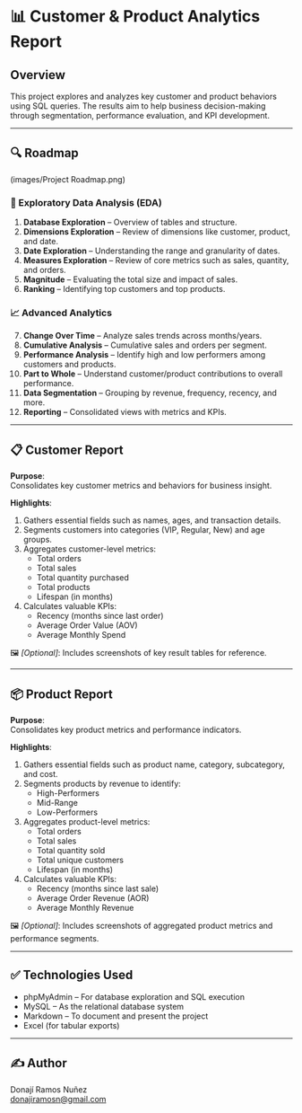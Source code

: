 # 📊 Customer & Product Analytics Report

## Overview
This project explores and analyzes key customer and product behaviors using SQL queries. The results aim to help business decision-making through segmentation, performance evaluation, and KPI development.

---

## 🔍 Roadmap
(images/Project Roadmap.png)



### 🧭 Exploratory Data Analysis (EDA)
1. **Database Exploration** – Overview of tables and structure.
2. **Dimensions Exploration** – Review of dimensions like customer, product, and date.
3. **Date Exploration** – Understanding the range and granularity of dates.
4. **Measures Exploration** – Review of core metrics such as sales, quantity, and orders.
5. **Magnitude** – Evaluating the total size and impact of sales.
6. **Ranking** – Identifying top customers and top products.

### 📈 Advanced Analytics
7. **Change Over Time** – Analyze sales trends across months/years.
8. **Cumulative Analysis** – Cumulative sales and orders per segment.
9. **Performance Analysis** – Identify high and low performers among customers and products.
10. **Part to Whole** – Understand customer/product contributions to overall performance.
11. **Data Segmentation** – Grouping by revenue, frequency, recency, and more.
12. **Reporting** – Consolidated views with metrics and KPIs.

---

## 📋 Customer Report

**Purpose**:  
Consolidates key customer metrics and behaviors for business insight.

**Highlights**:
1. Gathers essential fields such as names, ages, and transaction details.
2. Segments customers into categories (VIP, Regular, New) and age groups.
3. Aggregates customer-level metrics:
   - Total orders  
   - Total sales  
   - Total quantity purchased  
   - Total products  
   - Lifespan (in months)
4. Calculates valuable KPIs:
   - Recency (months since last order)  
   - Average Order Value (AOV)  
   - Average Monthly Spend

🖼️ *[Optional]*: Includes screenshots of key result tables for reference.

---

## 📦 Product Report

**Purpose**:  
Consolidates key product metrics and performance indicators.

**Highlights**:
1. Gathers essential fields such as product name, category, subcategory, and cost.
2. Segments products by revenue to identify:
   - High-Performers  
   - Mid-Range  
   - Low-Performers
3. Aggregates product-level metrics:
   - Total orders  
   - Total sales  
   - Total quantity sold  
   - Total unique customers  
   - Lifespan (in months)
4. Calculates valuable KPIs:
   - Recency (months since last sale)  
   - Average Order Revenue (AOR)  
   - Average Monthly Revenue

🖼️ *[Optional]*: Includes screenshots of aggregated product metrics and performance segments.

---

## ✅ Technologies Used
- phpMyAdmin – For database exploration and SQL execution
- MySQL – As the relational database system
- Markdown – To document and present the project
- Excel (for tabular exports)



---

## ✍️ Author
Donají Ramos Nuñez  
donajiramosn@gmail.com

